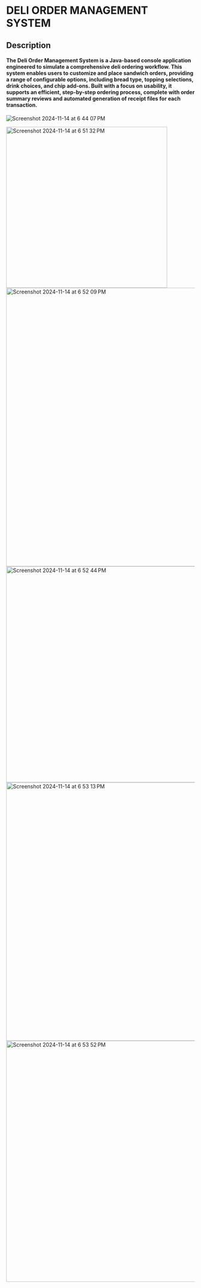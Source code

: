 # DELI ORDER MANAGEMENT SYSTEM 
## Description 
#### The Deli Order Management System is a Java-based console application engineered to simulate a comprehensive deli ordering workflow. This system enables users to customize and place sandwich orders, providing a range of configurable options, including bread type, topping selections, drink choices, and chip add-ons. Built with a focus on usability, it supports an efficient, step-by-step ordering process, complete with order summary reviews and automated generation of receipt files for each transaction.


![Screenshot 2024-11-14 at 6 44 07 PM](https://github.com/user-attachments/assets/58f3074c-c50b-4726-8630-69617a343ba6)

<img width="430" alt="Screenshot 2024-11-14 at 6 51 32 PM" src="https://github.com/user-attachments/assets/c509a323-ec21-4a91-a547-3dd090400353">
<img width="744" alt="Screenshot 2024-11-14 at 6 52 09 PM" src="https://github.com/user-attachments/assets/cd8420d3-ad6c-4942-a1b7-49740dc97cba">
<img width="577" alt="Screenshot 2024-11-14 at 6 52 44 PM" src="https://github.com/user-attachments/assets/10b58e5c-56b8-4f33-800d-8f4af777eb43">
<img width="690" alt="Screenshot 2024-11-14 at 6 53 13 PM" src="https://github.com/user-attachments/assets/ace8309f-0d0b-4a1f-9f29-ac60a7e9dff5">
<img width="644" alt="Screenshot 2024-11-14 at 6 53 52 PM" src="https://github.com/user-attachments/assets/1dfbae80-ed9c-4887-a2a4-a551d43342f0">
